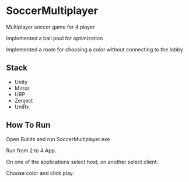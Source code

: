 # SoccerMultiplayer

Multiplayer soccer game for 4 player

Implemented a ball pool for optimization

Implemented a room for choosing a color without connecting to the lobby
## Stack

- Unity
- Mirror
- URP
- Zenject
- UniRx

## How To Run

Open Builds and run SoccerMultiplayer.exe

Run from 2 to 4 App.

On one of the applications select host, on another select client.

Choose color and click play.
